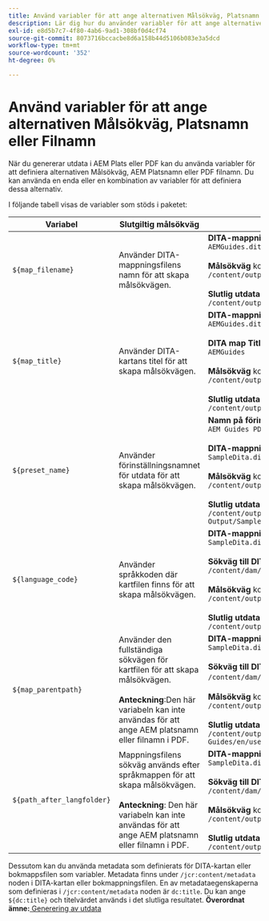 ```yaml
---
title: Använd variabler för att ange alternativen Målsökväg, Platsnamn eller Filnamn
description: Lär dig hur du använder variabler för att ange alternativen Målsökväg, Platsnamn eller Filnamn
exl-id: e8d5b7c7-4f80-4ab6-9ad1-308bf0d4cf74
source-git-commit: 8073716bccacbe8d6a158b44d5106b083e3a5dcd
workflow-type: tm+mt
source-wordcount: '352'
ht-degree: 0%

---
```


# Använd variabler för att ange alternativen Målsökväg, Platsnamn eller Filnamn


När du genererar utdata i AEM Plats eller PDF kan du använda variabler för att definiera alternativen Målsökväg, AEM Platsnamn eller PDF filnamn. Du kan använda en enda eller en kombination av variabler för att definiera dessa alternativ.

I följande tabell visas de variabler som stöds i paketet:

| Variabel | Slutgiltig målsökväg | Exempel |
| --- | --- | --- |
| `${map_filename}` | Använder DITA-mappningsfilens namn för att skapa målsökvägen. | **DITA-mappningsfilnamn**:<br>`AEMGuides.ditamap`<br><br>**Målsökväg** konfigurerad som:<br>`/content/output/sites/${map_filename}`<br><br>**Slutlig utdataplats**:<br>`/content/output/sites/aemGuides/AEMGuides.html` |
| `${map_title}` | Använder DITA-kartans titel för att skapa målsökvägen. | **DITA-mappningsfilnamn**:<br>`AEMGuides.ditamap`<br><br>**DITA map Title**:<br>`AEMGuides`<br><br>**Målsökväg** konfigurerad som:<br>`/content/output/sites/${map_title}`<br><br>**Slutlig utdataplats**:<br>`/content/output/sites/AEMGuides/AEMGuides.html` |
| `${preset_name}` | Använder förinställningsnamnet för utdata för att skapa målsökvägen. | **Namn på förinställning för utdata**:<br>`AEM Guides PDF Output`<br><br>**DITA-mappningsfilnamn**:<br>`SampleDita.ditamap`<br><br>**Målsökväg** konfigurerad som:<br>`/content/output/sites/${preset_name}`<br><br>**Slutlig utdataplats**:<br>`/content/output/sites/AEM Guides PDF Output/SampleDita.html` |
| `${language_code}` | Använder språkkoden där kartfilen finns för att skapa målsökvägen. | **DITA-mappningsfilnamn**:<br>`SampleDita.ditamap`<br><br>**Sökväg till DITA-mappningsfil**:<br>`/content/dam/projects/AEM-Guides/en/user-guide/`<br><br>**Målsökväg** konfigurerad som:<br>`/content/output/sites/${language_code}`<br><br>**Slutlig utdataplats**:<br>`/content/output/sites/en/SampleDita.html` |
| `${map_parentpath}` | Använder den fullständiga sökvägen för kartfilen för att skapa målsökvägen.<br><br>**Anteckning**:Den här variabeln kan inte användas för att ange AEM platsnamn eller filnamn i PDF. | **DITA-mappningsfilnamn**:<br>`SampleDita.ditamap`<br><br>**Sökväg till DITA-mappningsfil**:<br>`/content/dam/projects/AEM-Guides/en/user-guide`/<br><br>**Målsökväg** konfigurerad som:<br>`/content/output/sites/${map_parentpath}`<br><br>**Slutlig utdataplats**:<br>`/content/output/sites/content/dam/projects/AEM-Guides/en/user-guide/SampleDita.html` |
| `${path_after_langfolder}` | Mappningsfilens sökväg används efter språkmappen för att skapa målsökvägen.<br><br>**Anteckning**: Den här variabeln kan inte användas för att ange AEM platsnamn eller filnamn i PDF. | **DITA-mappningsfilnamn**:<br>`SampleDita.ditamap`<br><br>**Sökväg till DITA-mappningsfil**:<br>`/content/dam/projects/AEM-Guides/en/user-guide/`<br><br>**Målsökväg** konfigurerad som:<br>`/content/output/sites/${path\_after\_langfolder}`<br><br>**Slutlig utdataplats**:<br>`/content/output/sites/user-guide/SampleDita.html` |

Dessutom kan du använda metadata som definierats för DITA-kartan eller bokmappsfilen som variabler. Metadata finns under `/jcr:content/metadata` noden i DITA-kartan eller bokmappningsfilen. En av metadataegenskaperna som definieras i `/jcr:content/metadata` noden är `dc:title`. Du kan ange `${dc:title}` och titelvärdet används i det slutliga resultatet.
**Överordnat ämne:**[ Generering av utdata](generate-output.md)
